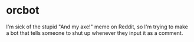 # orcbot
I'm sick of the stupid "And my axe!" meme on Reddit, so I'm trying to make a bot that tells someone to shut up whenever 
they input it as a comment.
